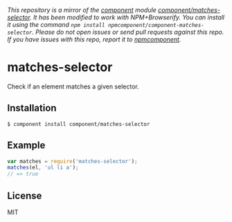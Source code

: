 *This repository is a mirror of the [component](http://component.io) module [component/matches-selector](http://github.com/component/matches-selector). It has been modified to work with NPM+Browserify. You can install it using the command `npm install npmcomponent/component-matches-selector`. Please do not open issues or send pull requests against this repo. If you have issues with this repo, report it to [npmcomponent](https://github.com/airportyh/npmcomponent).*

# matches-selector

  Check if an element matches a given selector.

## Installation

    $ component install component/matches-selector

## Example

```js
var matches = require('matches-selector');
matches(el, 'ul li a');
// => true
```

## License

  MIT
